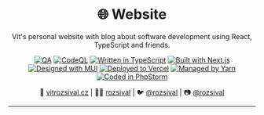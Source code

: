 <h1 align="center">🌐 Website</h1>
<p align="center">Vít's personal website with blog about software development using React, TypeScript and friends.</p>
<p align="center">
<a href="https://github.com/rozsival/website/actions/workflows/qa.yml" title="QA"><img alt="QA" src="https://img.shields.io/github/workflow/status/rozsival/website/QA?label=QA&style=for-the-badge"></a>
<a href="https://github.com/rozsival/website/actions/workflows/codeql-analysis.yml" title="CodeQL"><img alt="CodeQL" src="https://img.shields.io/github/workflow/status/rozsival/website/CodeQL?label=CodeQL&style=for-the-badge"></a>
<a href="https://www.typescriptlang.org" title="Written in TypeScript"><img alt="Written in TypeScript" src="https://img.shields.io/badge/typescript-%23007ACC.svg?style=for-the-badge&logo=typescript&logoColor=white"></a>
<a href="https://nextjs.org" title="Built with Next.js"><img alt="Built with Next.js" src="https://img.shields.io/badge/Next-black?style=for-the-badge&logo=next.js&logoColor=white"></a>
<a href="https://mui.com" title="Designed with MUI"><img alt="Designed with MUI" src="https://img.shields.io/badge/MUI-%230081CB.svg?style=for-the-badge&logo=mui&logoColor=white"></a>
<a href="https://vercel.com" title="Deployed to Vercel"><img alt="Deployed to Vercel" src="https://img.shields.io/badge/vercel-%23000000.svg?style=for-the-badge&logo=vercel&logoColor=white"></a>
<a href="https://yarnpkg.com" title="Managed by Yarn"><img alt="Managed by Yarn" src="https://img.shields.io/badge/yarn-%232C8EBB.svg?style=for-the-badge&logo=yarn&logoColor=white"></a>
<a href="https://www.jetbrains.com/phpstorm" title="Coded in PhpStorm"><img alt="Coded in PhpStorm" src="https://img.shields.io/badge/phpstorm-143?style=for-the-badge&logo=phpstorm&logoColor=black&color=black&labelColor=darkorchid"></a>
</p>
<p align="center">🚀 <a href="https://vitrozsival.cz">vitrozsival.cz</a> | 👨‍💻 <a href="https://github.com/rozsival">rozsival</a> | 🐦 <a href="https://twitter.com/vitrozsival">@rozsival</a> | 📷 <a href="https://instagram.com/vitrozsival">@rozsival</a></p>
<hr>
